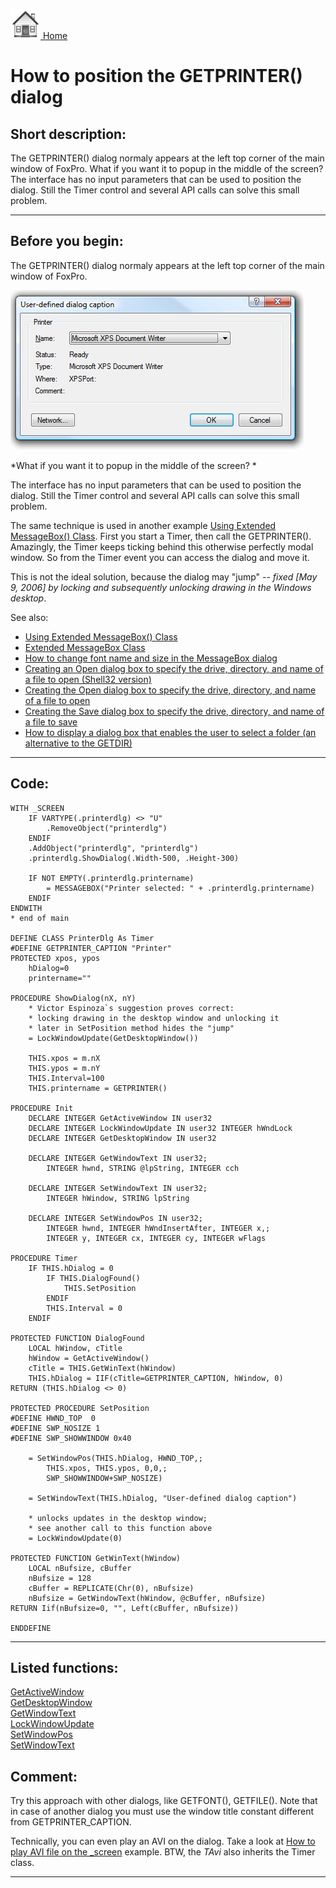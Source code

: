 [<img src="../images/home.png"> Home ](https://github.com/VFPX/Win32API)  

# How to position the GETPRINTER() dialog

## Short description:
The GETPRINTER() dialog normaly appears at the left top corner of the main window of FoxPro. What if you want it to popup in the middle of the screen? The interface has no input parameters that can be used to position the dialog. Still the Timer control and several API calls can solve this small problem.  
***  


## Before you begin:
The GETPRINTER() dialog normaly appears at the left top corner of the main window of FoxPro.  

![](../images/getprinter_dlg.png)  

*What if you want it to popup in the middle of the screen? *  

The interface has no input parameters that can be used to position the dialog. Still the Timer control and several API calls can solve this small problem.  

The same technique is used in another example [Using Extended MessageBox() Class](sample_424.md). First you start a Timer, then call the GETPRINTER(). Amazingly, the Timer keeps ticking behind this otherwise perfectly modal window. So from the Timer event you can access the dialog and move it.  

This is not the ideal solution, because the dialog may "jump" -- *fixed [May 9, 2006] by locking and subsequently unlocking drawing in the Windows desktop*.   

See also:

* [Using Extended MessageBox() Class](sample_424.md)
* [Extended MessageBox Class](sample_418.md)  
* [How to change font name and size in the MessageBox dialog](sample_434.md)  
* [Creating an Open dialog box to specify the drive, directory, and name of a file to open (Shell32 version)](sample_365.md)  
* [Creating the Open dialog box to specify the drive, directory, and name of a file to open](sample_363.md)  
* [Creating the Save dialog box to specify the drive, directory, and name of a file to save](sample_265.md)  
* [How to display a dialog box that enables the user to select a folder (an alternative to the GETDIR)](sample_364.md)  
  
***  


## Code:
```foxpro  
WITH _SCREEN
	IF VARTYPE(.printerdlg) <> "U"
		.RemoveObject("printerdlg")
	ENDIF
	.AddObject("printerdlg", "printerdlg")
	.printerdlg.ShowDialog(.Width-500, .Height-300)

	IF NOT EMPTY(.printerdlg.printername)
		= MESSAGEBOX("Printer selected: " + .printerdlg.printername)
	ENDIF
ENDWITH
* end of main

DEFINE CLASS PrinterDlg As Timer
#DEFINE GETPRINTER_CAPTION "Printer"
PROTECTED xpos, ypos
	hDialog=0
	printername=""

PROCEDURE ShowDialog(nX, nY)
	* Victor Espinoza`s suggestion proves correct:
	* locking drawing in the desktop window and unlocking it
	* later in SetPosition method hides the "jump"
	= LockWindowUpdate(GetDesktopWindow())

	THIS.xpos = m.nX
	THIS.ypos = m.nY
	THIS.Interval=100
	THIS.printername = GETPRINTER()

PROCEDURE Init
	DECLARE INTEGER GetActiveWindow IN user32
	DECLARE INTEGER LockWindowUpdate IN user32 INTEGER hWndLock
	DECLARE INTEGER GetDesktopWindow IN user32

	DECLARE INTEGER GetWindowText IN user32;
		INTEGER hwnd, STRING @lpString, INTEGER cch

	DECLARE INTEGER SetWindowText IN user32;
		INTEGER hWindow, STRING lpString

	DECLARE INTEGER SetWindowPos IN user32;
		INTEGER hwnd, INTEGER hWndInsertAfter, INTEGER x,;
		INTEGER y, INTEGER cx, INTEGER cy, INTEGER wFlags

PROCEDURE Timer
	IF THIS.hDialog = 0
		IF THIS.DialogFound()
			THIS.SetPosition
		ENDIF
		THIS.Interval = 0
	ENDIF

PROTECTED FUNCTION DialogFound
	LOCAL hWindow, cTitle
	hWindow = GetActiveWindow()
	cTitle = THIS.GetWinText(hWindow)
	THIS.hDialog = IIF(cTitle=GETPRINTER_CAPTION, hWindow, 0)
RETURN (THIS.hDialog <> 0)

PROTECTED PROCEDURE SetPosition
#DEFINE HWND_TOP  0
#DEFINE SWP_NOSIZE 1
#DEFINE SWP_SHOWWINDOW 0x40

	= SetWindowPos(THIS.hDialog, HWND_TOP,;
		THIS.xpos, THIS.ypos, 0,0,;
		SWP_SHOWWINDOW+SWP_NOSIZE)

	= SetWindowText(THIS.hDialog, "User-defined dialog caption")

	* unlocks updates in the desktop window;
	* see another call to this function above
	= LockWindowUpdate(0)

PROTECTED FUNCTION GetWinText(hWindow)
	LOCAL nBufsize, cBuffer
	nBufsize = 128
	cBuffer = REPLICATE(Chr(0), nBufsize)
	nBufsize = GetWindowText(hWindow, @cBuffer, nBufsize)
RETURN Iif(nBufsize=0, "", Left(cBuffer, nBufsize))

ENDDEFINE  
```  
***  


## Listed functions:
[GetActiveWindow](../libraries/user32/GetActiveWindow.md)  
[GetDesktopWindow](../libraries/user32/GetDesktopWindow.md)  
[GetWindowText](../libraries/user32/GetWindowText.md)  
[LockWindowUpdate](../libraries/user32/LockWindowUpdate.md)  
[SetWindowPos](../libraries/user32/SetWindowPos.md)  
[SetWindowText](../libraries/user32/SetWindowText.md)  

## Comment:
Try this approach with other dialogs, like GETFONT(), GETFILE(). Note that in case of another dialog you must use the window title constant different from GETPRINTER_CAPTION.  
  
Technically, you can even play an AVI on the dialog. Take a look at [How to play AVI file on the _screen](sample_430.md) example. BTW, the *TAvi* also inherits the Timer class.  
  
***  

